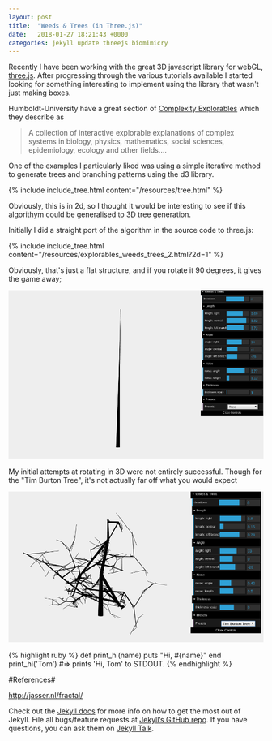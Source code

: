 ```yaml
---
layout: post
title:  "Weeds & Trees (in Three.js)"
date:   2018-01-27 18:21:43 +0000
categories: jekyll update threejs biomimicry
---
```


Recently I have been working with the great 3D javascript library for webGL, [three.js](https://threejs.org/). After progressing through the various tutorials available I started looking for something interesting to implement using the library that wasn't just making boxes.

Humboldt-University have a great section of [Complexity Explorables](http://rocs.hu-berlin.de/explorables/explorables/) which they describe as

> A collection of interactive explorable explanations of complex systems in biology, 
> physics, mathematics, social sciences, epidemiology, ecology and other fields….

One of the examples I particularly liked was using a simple iterative method to generate trees and branching patterns using the d3 library.

<!-- [![HU's Weeds &amp; Trees explorable](/resources/Screenshot_2018-01-27_19-48-57.png)](http://rocs.hu-berlin.de/explorables/explorables/weeds-trees/ "Title") -->

{% include include_tree.html content="/resources/tree.html" %}

Obviously, this is in 2d, so I thought it would be interesting to see if this algorithym could be generalised to 3D tree generation.

Initially I did a straight port of the algorithm in the source code to three.js:

{% include include_tree.html content="/resources/explorables_weeds_trees_2.html?2d=1" %}


Obviously, that's just a flat structure, and if you rotate it 90 degrees, it gives the game away;

![HU's Weeds &amp; Trees explorable](/resources/Screenshot_2018-01-27_20-07-36.png
)

My initial attempts at rotating in 3D were not entirely successful.  Though for the "Tim Burton Tree", it's not actually far off what you would expect

![HU's Weeds &amp; Trees explorable](/resources/Screenshot_2018-01-27_20-16-43.png)





{% highlight ruby %}
def print_hi(name)
  puts "Hi, #{name}"
end
print_hi('Tom')
#=> prints 'Hi, Tom' to STDOUT.
{% endhighlight %}

#References#

http://jasser.nl/fractal/

Check out the [Jekyll docs][jekyll-docs] for more info on how to get the most out of Jekyll. File all bugs/feature requests at [Jekyll’s GitHub repo][jekyll-gh]. If you have questions, you can ask them on [Jekyll Talk][jekyll-talk].

[jekyll-docs]: http://jekyllrb.com/docs/home
[jekyll-gh]:   https://github.com/jekyll/jekyll
[jekyll-talk]: https://talk.jekyllrb.com/
